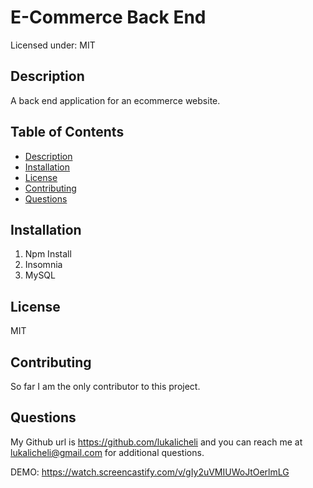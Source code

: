 # E-Commerce Back End
  Licensed under: MIT

## Description
A back end application for an ecommerce website.

## Table of Contents

- [Description](#description)
- [Installation](#installation)
- [License](#license)
- [Contributing](#contributing)
- [Questions](#questions)

## Installation
1. Npm Install
2. Insomnia
3. MySQL

## License
MIT

## Contributing
So far I am the only contributor to this project.

## Questions

My Github url is https://github.com/lukalicheli and you can reach me at lukalicheli@gmail.com for additional questions.

DEMO: https://watch.screencastify.com/v/gIy2uVMIUWoJtOerlmLG